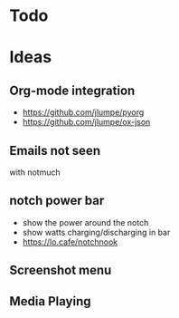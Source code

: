 # Todo

# Ideas
## Org-mode integration
- https://github.com/jlumpe/pyorg
- https://github.com/jlumpe/ox-json
## Emails not seen
with notmuch
## notch power bar
- show the power around the notch
- show watts charging/discharging in bar
- https://lo.cafe/notchnook
## Screenshot menu
## Media Playing
